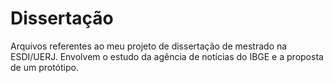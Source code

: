 # Dissertação

Arquivos referentes ao meu projeto de dissertação de mestrado na ESDI/UERJ.
Envolvem o estudo da agência de notícias do IBGE e a proposta de um protótipo.
